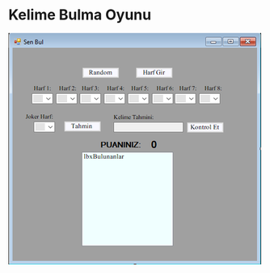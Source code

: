 # Kelime Bulma Oyunu
![alt text](https://github.com/yasinkya/findwordsGame/blob/master/pngs/senbul.png)
